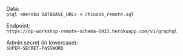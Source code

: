 Data:  
`psql <Heroku DATABASE_URL> < chinook_remote.sql`

Endpoint:  
`https://op-workshop-remote-schema-6923.herokuapp.com/v1/graphql`

Admin secret (in lowercase):  
`SUPER-SECRET-PASSWORD`
